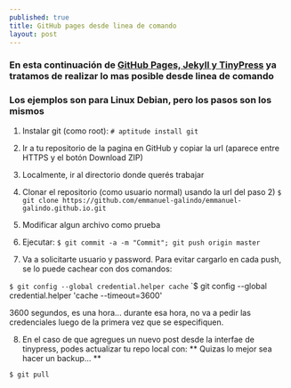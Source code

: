 ```yaml
---
published: true
title: GitHub pages desde linea de comando
layout: post
---
```

### En esta continuación de [GitHub Pages, Jekyll y TinyPress][1] ya tratamos de realizar lo mas posible desde linea de comando

### Los ejemplos son para Linux Debian, pero los pasos son los mismos ###


1. Instalar git (como root): `# aptitude install git`

2. Ir a tu repositorio de la pagina en GitHub y copiar la url (aparece entre HTTPS y el botón Download ZIP)
3. Localmente, ir al directorio donde querés trabajar
4. Clonar el repositorio (como usuario normal) usando la url del paso 2) 
    `$ git clone https://github.com/emmanuel-galindo/emmanuel-galindo.github.io.git`
5. Modificar algun archivo como prueba
6. Ejecutar: `$ git commit -a -m "Commit"; git push origin master`
7. Va a solicitarte usuario y password. Para evitar cargarlo en cada push, se lo puede cachear con dos comandos:

  `$ git config --global credential.helper cache`
  `$ git config --global credential.helper 'cache --timeout=3600'

3600 segundos, es una hora... durante esa hora, no va a  pedir las credenciales luego de la primera vez que se especifiquen.

8. En el caso de que agregues un nuevo post desde la interfae de tinypress, podes actualizar tu repo local con:
** Quizas lo mejor sea hacer un backup... **

`$ git pull`

[1]: http://emmanuel-galindo.github.io/2016/04/15/github-pages-jekyll-y-tinypress.html

